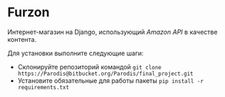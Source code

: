 # Furzon

Интернет-магазин на Django, использующий *Amazon API* в качестве контента.

Для установки выполните следующие шаги:
  - Склонируйте репозиторий командой `git clone https://Parodis@bitbucket.org/Parodis/final_project.git`
  - Установите обязательные для работы пакеты `pip install -r requirements.txt`